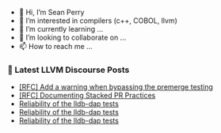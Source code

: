 - 👋 Hi, I’m Sean Perry
- 👀 I’m interested in compilers (c++, COBOL, llvm)
- 🌱 I’m currently learning ...
- 💞️ I’m looking to collaborate on ...
- 📫 How to reach me ...

<!---
s66perry/s66perry is a ✨ special ✨ repository because its `README.md` (this file) appears on your GitHub profile.
You can click the Preview link to take a look at your changes.
--->
### 📕 Latest LLVM Discourse Posts

<!-- DISCOURSE-LLVM:START -->
- [[RFC] Add a warning when bypassing the premerge testing](https://discourse.llvm.org/t/rfc-add-a-warning-when-bypassing-the-premerge-testing/77610?page=3#post_56)
- [[RFC] Documenting Stacked PR Practices](https://discourse.llvm.org/t/rfc-documenting-stacked-pr-practices/85471#post_7)
- [Reliability of the lldb-dap tests](https://discourse.llvm.org/t/reliability-of-the-lldb-dap-tests/86125#post_11)
- [Reliability of the lldb-dap tests](https://discourse.llvm.org/t/reliability-of-the-lldb-dap-tests/86125#post_10)
- [Reliability of the lldb-dap tests](https://discourse.llvm.org/t/reliability-of-the-lldb-dap-tests/86125#post_9)
<!-- DISCOURSE-LLVM:END -->
